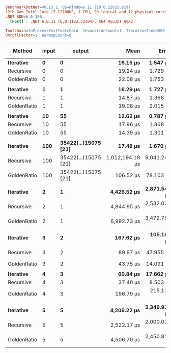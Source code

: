 ``` ini

BenchmarkDotNet=v0.13.2, OS=Windows 11 (10.0.22621.819)
12th Gen Intel Core i7-12700KF, 1 CPU, 20 logical and 12 physical cores
.NET SDK=6.0.306
  [Host] : .NET 6.0.11 (6.0.1122.52304), X64 RyuJIT AVX2

Toolchain=InProcessEmitToolchain  InvocationCount=1  IterationTime=500.0000 ms  
UnrollFactor=1  WarmupCount=0  

```
|      Method | input |               output |            Mean |        Error |       StdDev |          Median |     Ratio |   RatioSD | Test pass |           Test result |
|------------ |------ |--------------------- |----------------:|-------------:|-------------:|----------------:|----------:|----------:|---------- |---------------------- |
|   **Iterative** |     **0** |                    **0** |        **16.15 μs** |     **1.547 μs** |     **4.440 μs** |        **14.90 μs** |      **1.00** |      **0.00** |      **True** |                     **0** |
|   Recursive |     0 |                    0 |        19.24 μs |     1.729 μs |     4.933 μs |        18.90 μs |      1.29 |      0.50 |      True |                     0 |
| GoldenRatio |     0 |                    0 |        22.08 μs |     1.753 μs |     5.114 μs |        22.95 μs |      1.47 |      0.50 |      True |                     0 |
|             |       |                      |                 |              |              |                 |           |           |           |                       |
|   **Iterative** |     **1** |                    **1** |        **16.29 μs** |     **1.727 μs** |     **4.982 μs** |        **14.85 μs** |      **1.00** |      **0.00** |      **True** |                     **1** |
|   Recursive |     1 |                    1 |        14.87 μs |     1.368 μs |     3.857 μs |        12.85 μs |      1.01 |      0.41 |      True |                     1 |
| GoldenRatio |     1 |                    1 |        19.08 μs |     2.015 μs |     5.814 μs |        19.00 μs |      1.28 |      0.55 |      True |                     1 |
|             |       |                      |                 |              |              |                 |           |           |           |                       |
|   **Iterative** |    **10** |                   **55** |        **12.62 μs** |     **0.787 μs** |     **2.140 μs** |        **11.90 μs** |      **1.00** |      **0.00** |      **True** |                    **55** |
|   Recursive |    10 |                   55 |        17.96 μs |     1.868 μs |     5.391 μs |        16.25 μs |      1.47 |      0.47 |      True |                    55 |
| GoldenRatio |    10 |                   55 |        14.39 μs |     1.301 μs |     3.713 μs |        13.60 μs |      1.17 |      0.35 |      True |                    55 |
|             |       |                      |                 |              |              |                 |           |           |           |                       |
|   **Iterative** |   **100** | **35422(...)15075 [21]** |        **17.48 μs** |     **1.670 μs** |     **4.897 μs** |        **18.10 μs** |      **1.00** |      **0.00** |      **True** | **354224848179261915075** |
|   Recursive |   100 | 35422(...)15075 [21] | 1,012,194.18 μs | 9,041.245 μs | 8,014.828 μs | 1,012,793.75 μs | 50,862.82 | 12,222.60 |     True | 354224848179261915075 |
| GoldenRatio |   100 | 35422(...)15075 [21] |       106.52 μs |    78.103 μs |   200.209 μs |        59.10 μs |      6.69 |     14.47 |     True | 354224848179261915075 |
|             |       |                      |                 |              |              |                 |           |           |           |                       |
|   **Iterative** |     **2** |                    **1** |     **4,426.52 μs** | **2,871.540 μs** | **8,099.229 μs** |        **40.50 μs** |      **1.00** |      **0.00** |      **True** |                     **1** |
|   Recursive |     2 |                    1 |     4,844.95 μs | 2,532.028 μs | 7,058.283 μs |       161.75 μs |    112.93 |    218.05 |      True |                     1 |
| GoldenRatio |     2 |                    1 |     6,992.73 μs | 3,472.759 μs | 9,963.997 μs |       489.90 μs |    143.13 |    297.48 |      True |                     1 |
|             |       |                      |                 |              |              |                 |           |           |           |                       |
|   **Iterative** |     **3** |                    **2** |       **167.62 μs** |   **105.180 μs** |   **275.238 μs** |        **53.80 μs** |      **1.00** |      **0.00** |      **True** |                     **2** |
|   Recursive |     3 |                    2 |        89.97 μs |    47.955 μs |   122.060 μs |        45.50 μs |      1.70 |      3.32 |      True |                     2 |
| GoldenRatio |     3 |                    2 |        43.75 μs |    14.091 μs |    37.611 μs |        28.00 μs |      0.69 |      0.71 |      True |                     2 |
|             |       |                      |                 |              |              |                 |           |           |           |                       |
|   **Iterative** |     **4** |                    **3** |        **60.84 μs** |    **17.662 μs** |    **46.528 μs** |        **39.00 μs** |      **1.00** |      **0.00** |      **True** |                     **3** |
|   Recursive |     4 |                    3 |        37.40 μs |     8.503 μs |    21.950 μs |        31.95 μs |      1.00 |      0.85 |      True |                     3 |
| GoldenRatio |     4 |                    3 |       196.79 μs |   215.133 μs |   551.469 μs |        37.60 μs |      5.48 |     20.97 |      True |                     3 |
|             |       |                      |                 |              |              |                 |           |           |           |                       |
|   **Iterative** |     **5** |                    **5** |     **4,206.22 μs** | **2,349.939 μs** | **6,472.415 μs** |        **71.00 μs** |      **1.00** |      **0.00** |      **True** |                     **5** |
|   Recursive |     5 |                    5 |     2,522.17 μs | 2,000.033 μs | 5,475.058 μs |        55.80 μs |     48.18 |    143.84 |      True |                     5 |
| GoldenRatio |     5 |                    5 |     4,506.70 μs | 2,450.819 μs | 7,031.859 μs |        74.50 μs |     45.04 |     98.40 |      True |                     5 |
